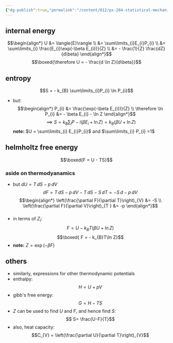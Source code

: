 ```yaml
---
{"dg-publish":true,"permalink":"/content/012/px-284-statistical-mechanics/e-single-particle-partition-function/px-285-e1-finding-functions-of-state/","created":"2024-11-25T10:50:32.000+00:00","updated":"2024-11-26T13:02:20.905+00:00"}
---
```

## internal energy
$$\begin{align*}
	U &= \langle{E}\rangle \\
	&= \sum\limits_{i}E_{i}P_{i} \\
	&= \sum\limits_{i} \frac{E_{i}\exp(-\beta E_{i})}{Z} \\
	&= - \frac{1}{Z} \frac{dZ}{d\beta}
\end{align*}$$
$$\boxed{\therefore U = - \frac{d \ln Z}{d\beta}}$$
## entropy
$$S = - k_{B} \sum\limits_{i}P_{i} \ln P_{i}$$
- but: 
$$\begin{align*}
	P_{i} &= \frac{\exp(-\beta E_{i})}{Z} \\
\therefore \ln P_{i} &= - \beta E_{i} - \ln Z
\end{align*}$$
$$\implies S = k_{B} \sum_{i} P-i (\beta E_{i} + \ln Z) = k_{B}(\beta U + \ln Z)$$
**note:** $U = \sum\limits_{i} E_{i}P_{i}$ and $\sum\limits_{i} P_{i} =1$
## helmholtz free energy
$$\boxed{F = U - TS}$$
### aside on thermodyanamics
- but $dU = T\,dS - p\,dV$
$$dF = T\,dS - p\,dV - T\,dS - S\,dT = -S\,d - p\,dV$$
$$\begin{align*}
	\left(\frac{\partial F}{\partial T}\right)_{V} &=  -S \\
	\left(\frac{\partial F}{\partial V}\right)_{T } &= -p
\end{align*}$$
###
- in terms of $Z_{i}:$ 
$$F = U - k_{B}T (\beta U + \ln Z)$$
$$\boxed{ F = - k_{B}T\ln Z}$$
- **note:** $Z = \exp(-\beta F)$
## others
- similarly, expressions for other thermodynamic potentials
- enthalpy: 
$$H = U + pV$$
- gibb's free energy: 
$$G = H - TS$$
- $Z$ can be used to find $U$ and $F$, and hence find ${} S:$ 
$$ S= \frac{U-F}{T}$$
- also, heat capacity: 
$$C_{V} = \left(\frac{\partial U}{\partial T}\right)_{V}$$
